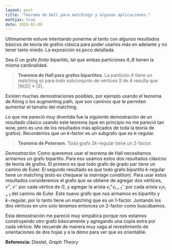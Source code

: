 ```yaml
---
layout: post
title: "Teorema de Hall para matchings y algunas aplicaciones."
mathjax: true
date: 2020-01-09
---
```


Ultimamente estuve intentando ponerme al tanto con algunos resultados básicos de teoría de grafos clásica para poder usarlos más en adelante y no tener tanto miedo. La exposición es poco detallada.

Sea $G$ un grafo _finito_ bipartito, tal que ambas particiones $A, B$ tienen la misma cardinalidad.

 
> **Teorema de Hall para grafos bipartitos.** La partición $A$ tiene un matching sii para todo subconjunto de vértices $S$ de $A$ resulta que $|N(S)|$ $\ge$ $|S|$.

Existen muchas demostraciones posibles, por ejemplo usando el teorema de König o los augmenting path, que son caminos que te permiten aumentar el tamaño del matching.

Lo que me pareció muy divertida fue la siguiente demostración de un resultado clásico usando este teorema (que en principio no me pareció tan wow, pero es uno de los resultados más aplicados de toda la teoría de grafos). Recordemos que un $k$-factor es un subgrafo que es $k$-regular.



> **Teorema de Petersen.** Todo grafo $2k$-regular tiene un 2-factor.

_Demostración_: Como queremos usar el teorema de Hall necesitamos armarnos un grafo bipartito. Para eso usamos estos dos resultados clásicos de teoría de grafos. 
El primero es que todo grafo de grado par tiene un camino de Euler. El segundo resultado es que todo grafo bipartito $k$-regular tiene un matching (esto es chequear la _marriage condition_). 
Para usar estos resultados consideremos el grafo que se obtiene de agregar dos vértices, $v^{+}, v^{-}$ por cada vértice de $G$, y agregar la arista $v_{i}^{+} v_{i+1}^{-}$ por cada arista $v_i v_{i+1}$ del camino de Euler. Este nuevo grafo que nos armamos es bipartito y $k-$regular, por lo tanto tiene un matching que es un 1-factor. Juntando los dos vértices en uno solo tenemos entonces un 2-factor como buscábamos.
$$\tag*{$\blacksquare$}$$

Esta demostración me pareció muy simpática porque nos estamos construyendo otro grafo básicamente y agregando una copia extra por cada vértice. Me recuerde de manera muy vaga al revestimiento de orientaciones de dos hojas y a la demo para ver que es orientable.
 
**Referencia:** Diestel, _Graph Theory_
